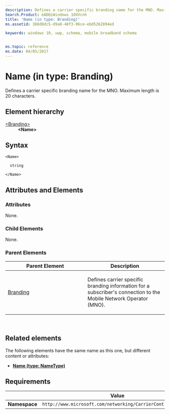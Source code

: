 ```yaml
---
description: Defines a carrier specific branding name for the MNO. Maximum length is 20 characters.
Search.Product: eADQiWindows 10XVcnh
title: 'Name (in type: Branding)'
ms.assetid: 388d0dc5-d9a8-48f3-96ce-ebd5262894ed

keywords: windows 10, uwp, schema, mobile broadband schema


ms.topic: reference
ms.date: 04/05/2017
---
```


# Name (in type: Branding)


Defines a carrier specific branding name for the MNO. Maximum length is 20 characters.

## Element hierarchy

<dl>
<dt><a href="element-branding.md">&lt;Branding&gt;</a></dt>
<dd><b>&lt;Name&gt;</b></dd>
</dl>

## Syntax

``` syntax
<Name>

  string

</Name>
```

## Attributes and Elements


### Attributes

None.

### Child Elements

None.

### Parent Elements

<table>
<colgroup>
<col width="50%" />
<col width="50%" />
</colgroup>
<thead>
<tr class="header">
<th>Parent Element</th>
<th>Description</th>
</tr>
</thead>
<tbody>
<tr class="odd">
<td><a href="element-branding.md">Branding</a> </td>
<td><p>Defines carrier specific branding information for a subscriber's connection to the Mobile Network Operator (MNO).</p></td>
</tr>
</tbody>
</table>

 

## Related elements


The following elements have the same name as this one, but different content or attributes:

-   **[Name (type: NameType)](element-1-name.md)**

## Requirements

|          | Value |
|----------|--------------|
| **Namespace** | `http://www.microsoft.com/networking/CarrierControl/WWAN/v1` |

 

 



